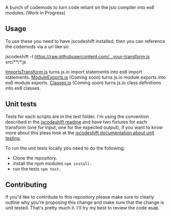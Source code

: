 A bunch of codemods to turn code reliant on the jsio compiler into es6 modules. (Work in Progress)

## Usage
To use these you need to have jscodeshift installed, then you can reference the codemods via a url like so:

jscodeshift -t https://raw.githubusercontent.com/...your-transform.js src/**/*.js

[ImportsTransform.js](ImportsTransform.js) turns js.io import statements into es6 import statements.
[ModuleExports.js](ModuleExports.js) (Coming soon) turns js.io module exports into es6 module exports.
[Classes.js](Classes.js) (Coming soon) turns js.io class definitions into es6 classes.

## Unit tests
Tests for each scripts are in the test folder. I'm using the convention described in the [jscodeshift readme](https://github.com/facebook/jscodeshift) and have two fixtures for each transform (one for input, one for the expected output), if you want to know more about this pleas look at the [jscodeshift documentation about unit testing](https://github.com/facebook/jscodeshift#unit-testing).

To run the unit tests locally you need to do the following:

- Clone the repository.
- install the npm modules `npm install`.
- run the tests `npm test`.

## Contributing
If you'd like to contribute to this repository please make sure to clearly outline why you're proposing this change and make sure that the change is unit tested. That's pretty much it. I'll try my best to review the code asap.
